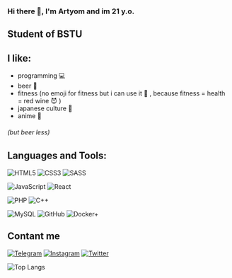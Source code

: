 ### Hi there 👋, I'm Artyom and im 21 y.o.
## Student of BSTU
## I like:
- programming 💻
- beer 🍺 
- fitness (no emoji for fitness but i can use it 🍷 , because fitness = health = red wine 😈 )
- japanese culture 👹
- anime 👺

###### (but beer less)

## Languages and Tools:
![HTML5](https://img.shields.io/badge/-HTML5-black??style=for-the-badge&logo=HTML5&logoColor=white&)
![CSS3](https://img.shields.io/badge/-CSS3-black??style=for-the-badge&logo=CSS3)
![SASS](https://img.shields.io/badge/-SASS-black??style=for-the-badge&logo=SASS&logoColor=white)

![JavaScript](https://img.shields.io/badge/-JavaScript-black??style=for-the-badge&logo=JavaScript)
![React](https://img.shields.io/badge/-React-black??style=for-the-badge&logo=React)

![PHP](https://img.shields.io/badge/-PHP-black??style=for-the-badge&logo=PHP&logoColor=white)
![C++](https://img.shields.io/badge/-C++-black??style=for-the-badge&logo=C%2b%2b&logoColor=white)

![MySQL](https://img.shields.io/badge/-SQL-black??style=for-the-badge&logo=MySQL&logoColor=white)
![GitHub](https://img.shields.io/badge/-GitHub-black??style=for-the-badge&logo=GitHub&logoColor=white)
![Docker+](https://img.shields.io/badge/-Docker-black??style=for-the-badge&logo=Docker&logoColor=white)

## Contant me 
[![Telegram](https://img.shields.io/badge/-Telegram-black??style=for-the-badge&logo=Telegram&)](https://t.me/anjesus)
[![Instagram](https://img.shields.io/badge/-Instagram-black??style=for-the-badge&logo=Instagram&logoColor=white)](https://www.instagram.com/anjesus/)
[![Twitter](https://img.shields.io/badge/-Twitter-black??style=for-the-badge&logo=Twitter&logoColor=white)](https://twitter.com/ANKing1337)


![Top Langs](https://github-readme-stats.vercel.app/api/top-langs/?username=Samotaa&layout=compact)






